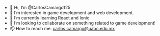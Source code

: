 - 👋 Hi, I’m @CarlosCamargo125
- 👀 I’m interested in game development and web development. 
- 🌱 I’m currently learning React and Ionic
- 💞️ I’m looking to collaborate on something related to game development!
- 📫 How to reach me: carlos.camargo@uabc.edu.mx

<!---
CarlosCamargo125/CarlosCamargo125 is a ✨ special ✨ repository because its `README.md` (this file) appears on your GitHub profile.
You can click the Preview link to take a look at your changes.
--->
